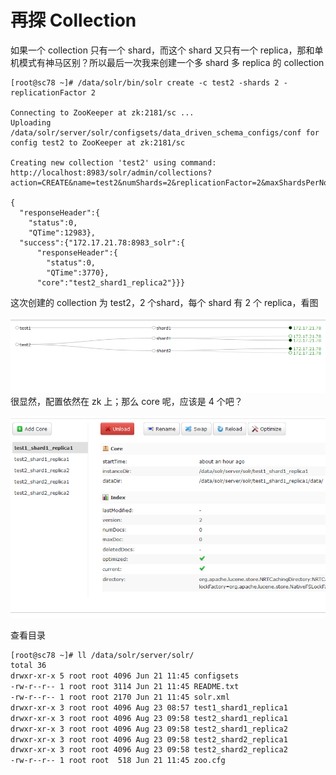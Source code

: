 # 再探 Collection

如果一个 collection 只有一个 shard，而这个 shard 又只有一个 replica，那和单机模式有神马区别？所以最后一次我来创建一个多 shard 多 replica 的 collection

```
[root@sc78 ~]# /data/solr/bin/solr create -c test2 -shards 2 -replicationFactor 2

Connecting to ZooKeeper at zk:2181/sc ...
Uploading /data/solr/server/solr/configsets/data_driven_schema_configs/conf for config test2 to ZooKeeper at zk:2181/sc

Creating new collection 'test2' using command:
http://localhost:8983/solr/admin/collections?action=CREATE&name=test2&numShards=2&replicationFactor=2&maxShardsPerNode=4&collection.configName=test2

{
  "responseHeader":{
    "status":0,
    "QTime":12983},
  "success":{"172.17.21.78:8983_solr":{
      "responseHeader":{
        "status":0,
        "QTime":3770},
      "core":"test2_shard1_replica2"}}}
```

这次创建的 collection 为 test2，2 个shard，每个 shard 有 2 个 replica，看图

![](sc6.PNG)
很显然，配置依然在 zk 上；那么 core 呢，应该是 4 个吧？

![](sc7.PNG)

查看目录

```bash
[root@sc78 ~]# ll /data/solr/server/solr/
total 36
drwxr-xr-x 5 root root 4096 Jun 21 11:45 configsets
-rw-r--r-- 1 root root 3114 Jun 21 11:45 README.txt
-rw-r--r-- 1 root root 2170 Jun 21 11:45 solr.xml
drwxr-xr-x 3 root root 4096 Aug 23 08:57 test1_shard1_replica1
drwxr-xr-x 3 root root 4096 Aug 23 09:58 test2_shard1_replica1
drwxr-xr-x 3 root root 4096 Aug 23 09:58 test2_shard1_replica2
drwxr-xr-x 3 root root 4096 Aug 23 09:58 test2_shard2_replica1
drwxr-xr-x 3 root root 4096 Aug 23 09:58 test2_shard2_replica2
-rw-r--r-- 1 root root  518 Jun 21 11:45 zoo.cfg
```




